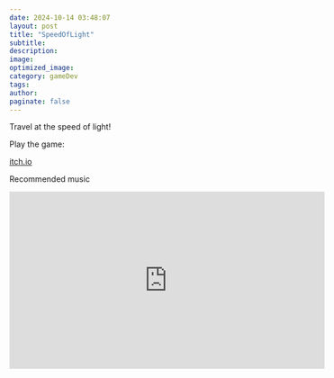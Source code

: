 ```yaml
---
date: 2024-10-14 03:48:07
layout: post
title: "SpeedOfLight"
subtitle:
description:
image:
optimized_image:
category: gameDev
tags:
author:
paginate: false
---
```


Travel at the speed of light!

Play the game:

[itch.io](https://anemocider.itch.io/speedoflight)

<p>Recommended music</p>
<iframe width="560" height="315" src="https://www.youtube.com/embed/6C5sfOOvWwA?si=6d26HoJNqnPNAJSK" title="YouTube video player" frameborder="0" allow="accelerometer; autoplay; clipboard-write; encrypted-media; gyroscope; picture-in-picture; web-share" referrerpolicy="strict-origin-when-cross-origin" allowfullscreen></iframe>